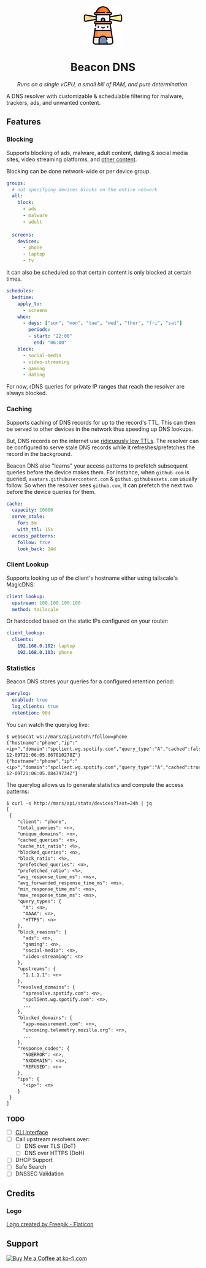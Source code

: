 <div align="center">
    <img src="docs/media/logo.png" width="100" />
    <h1>Beacon DNS</h1>
    <p><i>Runs on a single vCPU, a small hill of RAM, and pure determination.</i></p>
</div>

A DNS resolver with customizable & schedulable filtering for malware, trackers, ads, and unwanted content.

## Features

### Blocking

Supports blocking of ads, malware, adult content, dating & social media sites, video streaming platforms, and [other content](https://github.com/st3v3nmw/beacon-dns/blob/main/internal/config/sources.go).

Blocking can be done network-wide or per device group.

```yaml
groups:
  # not specifying devices blocks on the entire network
  all:
    block:
      - ads
      - malware
      - adult

  screens:
    devices:
      - phone
      - laptop
      - tv
```

It can also be scheduled so that certain content is only blocked at certain times.

```yaml
schedules:
  bedtime:
    apply_to:
      - screens
    when:
      - days: ["sun", "mon", "tue", "wed", "thur", "fri", "sat"]
        periods:
        - start: "22:00"
          end: "06:00"
    block:
      - social-media
      - video-streaming
      - gaming
      - dating
```

For now, rDNS queries for private IP ranges that reach the resolver are always blocked.

### Caching

Supports caching of DNS records for up to the record's TTL. This can then be served to other devices in the network thus speeding up DNS lookups.

But, DNS records on the internet use [ridicuously low TTLs](https://blog.apnic.net/2019/11/12/stop-using-ridiculously-low-dns-ttls/). The resolver can be configured to serve stale DNS records while it refreshes/prefetches the record in the background.

Beacon DNS also "learns" your access patterns to prefetch subsequent queries before the device makes them. For instance, when `github.com` is queried, `avatars.githubusercontent.com` & `github.githubassets.com` usually follow. So when the resolver sees `github.com`, it can prefetch the next two before the device queries for them.

```yaml
cache:
  capacity: 10000
  serve_stale:
    for: 5m
    with_ttl: 15s
  access_patterns:
    follow: true
    look_back: 14d
```

### Client Lookup

Supports looking up of the client's hostname either using tailscale's MagicDNS:

```yaml
client_lookup:
  upstream: 100.100.100.100
  method: tailscale
```

Or hardcoded based on the static IPs configured on your router:

```yaml
client_lookup:
  clients:
    192.168.0.102: laptop
    192.168.0.103: phone
```

### Statistics

Beacon DNS stores your queries for a configured retention period:

```yaml
querylog:
  enabled: true
  log_clients: true
  retention: 90d
```

You can watch the querylog live:

```console
$ websocat ws://mars/api/watch\?follow=phone
{"hostname":"phone","ip":"<ip>","domain":"spclient.wg.spotify.com","query_type":"A","cached":false,"blocked":false,"block_reason":null,"upstream":"1.1.1.1","response_code":"NOERROR","response_time_ms":1,"prefetched":false,"timestamp":"2024-12-09T21:06:05.067810278Z"}
{"hostname":"phone","ip":"<ip>","domain":"spclient.wg.spotify.com","query_type":"A","cached":true,"blocked":false,"block_reason":null,"upstream":null,"response_code":"NOERROR","response_time_ms":0,"prefetched":false,"timestamp":"2024-12-09T21:06:05.08479734Z"}
```

The querylog allows us to generate statistics and compute the access patterns:

```console
$ curl -s http://mars/api/stats/devices?last=24h | jq
[
 {
    "client": "phone",
    "total_queries": <n>,
    "unique_domains": <n>,
    "cached_queries": <n>,
    "cache_hit_ratio": <%>,
    "blocked_queries": <n>,
    "block_ratio": <%>,
    "prefetched_queries": <n>,
    "prefetched_ratio": <%>,
    "avg_response_time_ms": <ms>,
    "avg_forwarded_response_time_ms": <ms>,
    "min_response_time_ms": <ms>,
    "max_response_time_ms": <ms>,
    "query_types": {
      "A": <n>,
      "AAAA": <n>,
      "HTTPS": <n>
    },
    "block_reasons": {
      "ads": <n>,
      "gaming": <n>,
      "social-media": <n>,
      "video-streaming": <n>
    },
    "upstreams": {
      "1.1.1.1": <n>
    },
    "resolved_domains": {
      "apresolve.spotify.com": <n>,
      "spclient.wg.spotify.com": <n>,
      ...
    },
    "blocked_domains": {
      "app-measurement.com": <n>,
      "incoming.telemetry.mozilla.org": <n>,
      ...
    },
    "response_codes": {
      "NOERROR": <n>,
      "NXDOMAIN": <n>,
      "REFUSED": <n>
    },
    "ips": {
      "<ip>": <n>
    }
 }
]
```

### TODO

- [ ] [CLI Interface](https://github.com/st3v3nmw/beaconctl)
- [ ] Call upstream resolvers over:
  - [ ] DNS over TLS (DoT)
  - [ ] DNS over HTTPS (DoH)
- [ ] DHCP Support
- [ ] Safe Search
- [ ] DNSSEC Validation

## Credits

### Logo

<a href="https://www.flaticon.com/free-icons/lighthouse" title="lighthouse icons">Logo created by Freepik - Flaticon</a>

## Support

<a href='https://ko-fi.com/M4M44DEN6' target='_blank'><img height='36' style='border:0px;height:36px;' src='https://cdn.ko-fi.com/cdn/kofi3.png?v=2' border='0' alt='Buy Me a Coffee at ko-fi.com' /></a>
